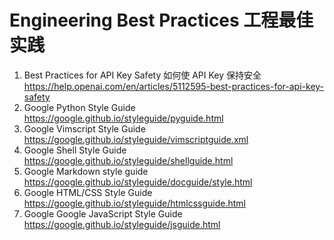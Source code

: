 # Engineering Best Practices 工程最佳实践 
1. Best Practices for API Key Safety 如何使 API Key 保持安全 https://help.openai.com/en/articles/5112595-best-practices-for-api-key-safety
2. Google Python Style Guide https://google.github.io/styleguide/pyguide.html
3. Google Vimscript Style Guide https://google.github.io/styleguide/vimscriptguide.xml
4. Google Shell Style Guide https://google.github.io/styleguide/shellguide.html
5. Google Markdown style guide https://google.github.io/styleguide/docguide/style.html
6. Google HTML/CSS Style Guide https://google.github.io/styleguide/htmlcssguide.html
7. Google Google JavaScript Style Guide https://google.github.io/styleguide/jsguide.html
